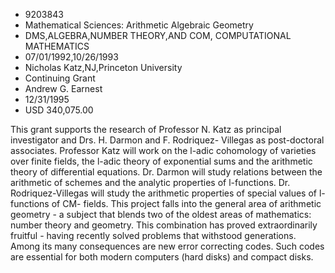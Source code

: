 
* 9203843
* Mathematical Sciences: Arithmetic Algebraic Geometry
* DMS,ALGEBRA,NUMBER THEORY,AND COM, COMPUTATIONAL MATHEMATICS
* 07/01/1992,10/26/1993
* Nicholas Katz,NJ,Princeton University
* Continuing Grant
* Andrew G. Earnest
* 12/31/1995
* USD 340,075.00

This grant supports the research of Professor N. Katz as principal investigator
and Drs. H. Darmon and F. Rodriquez- Villegas as post-doctoral associates.
Professor Katz will work on the l-adic cohomology of varieties over finite
fields, the l-adic theory of exponential sums and the arithmetic theory of
differential equations. Dr. Darmon will study relations between the arithmetic
of schemes and the analytic properties of l-functions. Dr. Rodriquez-Villegas
will study the arithmetic properties of special values of l-functions of CM-
fields. This project falls into the general area of arithmetic geometry - a
subject that blends two of the oldest areas of mathematics: number theory and
geometry. This combination has proved extraordinarily fruitful - having recently
solved problems that withstood generations. Among its many consequences are new
error correcting codes. Such codes are essential for both modern computers (hard
disks) and compact disks.
